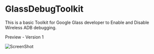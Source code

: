 GlassDebugToolkit
=================

This is a basic Toolkit for Google Glass developer to Enable and Disable Wireless ADB debugging.

Preview - Version 1

![ScreenShot](https://raw2.github.com/JaisonBrooks/GlassDebugToolkit/master/screenshot.png)
